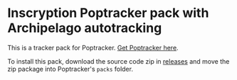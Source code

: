 # Inscryption Poptracker pack with Archipelago autotracking

This is a tracker pack for Poptracker. [Get Poptracker here](https://github.com/black-sliver/PopTracker/releases).

To install this pack, download the source code zip in [releases](https://github.com/DrBibop/Inscryption_Poptracker/releases) and move the zip package into Poptracker's `packs` folder.